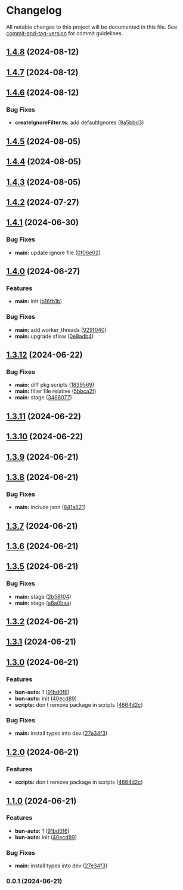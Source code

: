 # Changelog

All notable changes to this project will be documented in this file. See [commit-and-tag-version](https://github.com/absolute-version/commit-and-tag-version) for commit guidelines.

## [1.4.8](https://github.com/snomiao/bun-auto/compare/v1.4.7...v1.4.8) (2024-08-12)

## [1.4.7](https://github.com/snomiao/bun-auto/compare/v1.4.6...v1.4.7) (2024-08-12)

## [1.4.6](https://github.com/snomiao/bun-auto/compare/v1.4.5...v1.4.6) (2024-08-12)


### Bug Fixes

* **createIgnoreFilter.ts:** add defaultIgnores ([9a5bbd3](https://github.com/snomiao/bun-auto/commit/9a5bbd352e069b06c614f641e341f9d8e3ecb945))

## [1.4.5](https://github.com/snomiao/bun-auto/compare/v1.4.4...v1.4.5) (2024-08-05)

## [1.4.4](https://github.com/snomiao/bun-auto/compare/v1.4.3...v1.4.4) (2024-08-05)

## [1.4.3](https://github.com/snomiao/bun-auto/compare/v1.4.2...v1.4.3) (2024-08-05)

## [1.4.2](https://github.com/snomiao/bun-auto/compare/v1.4.1...v1.4.2) (2024-07-27)

## [1.4.1](https://github.com/snomiao/bun-auto/compare/v1.4.0...v1.4.1) (2024-06-30)


### Bug Fixes

* **main:** update ignore file ([0f06e02](https://github.com/snomiao/bun-auto/commit/0f06e028163024d626d092aa3b05ea056b06aaec))

## [1.4.0](https://github.com/snomiao/bun-auto/compare/v1.3.12...v1.4.0) (2024-06-27)


### Features

* **main:** init ([b16fb1b](https://github.com/snomiao/bun-auto/commit/b16fb1b5191580f918e42dbe3353f4fb265b93e8))


### Bug Fixes

* **main:** add worker_threads ([929f040](https://github.com/snomiao/bun-auto/commit/929f0406a8769d7d92a0a679544e31d599499b3e))
* **main:** upgrade sflow ([0e9adb4](https://github.com/snomiao/bun-auto/commit/0e9adb467ded7f7858102b81628922ab0ff178b4))

## [1.3.12](https://github.com/snomiao/bun-auto/compare/v1.3.11...v1.3.12) (2024-06-22)


### Bug Fixes

* **main:** diff pkg scripts ([1839569](https://github.com/snomiao/bun-auto/commit/1839569822b5d5426af7517c1751a2963bae8d55))
* **main:** filter file relative ([5bbca2f](https://github.com/snomiao/bun-auto/commit/5bbca2f00241ad266d523a9ef347119661444e39))
* **main:** stage ([3468077](https://github.com/snomiao/bun-auto/commit/346807747c522ea0ff6872e52d84911a1cc12d4c))

## [1.3.11](https://github.com/snomiao/bun-auto/compare/v1.3.10...v1.3.11) (2024-06-22)

## [1.3.10](https://github.com/snomiao/bun-auto/compare/v1.3.9...v1.3.10) (2024-06-22)

## [1.3.9](https://github.com/snomiao/bun-auto/compare/v1.3.8...v1.3.9) (2024-06-21)

## [1.3.8](https://github.com/snomiao/bun-auto/compare/v1.3.7...v1.3.8) (2024-06-21)


### Bug Fixes

* **main:** include json ([841a821](https://github.com/snomiao/bun-auto/commit/841a82105799cadb24a4936755656cf04937eb7f))

## [1.3.7](https://github.com/snomiao/bun-auto/compare/v1.3.6...v1.3.7) (2024-06-21)

## [1.3.6](https://github.com/snomiao/bun-auto/compare/v1.3.5...v1.3.6) (2024-06-21)

## [1.3.5](https://github.com/snomiao/bun-auto/compare/v1.3.2...v1.3.5) (2024-06-21)


### Bug Fixes

* **main:** stage ([2b58104](https://github.com/snomiao/bun-auto/commit/2b58104a1372275004f3e1158db45d4c31ef4a24))
* **main:** stage ([a6a0baa](https://github.com/snomiao/bun-auto/commit/a6a0baabc3fbeef5d3de2285b3bae6686fa4e0be))

## [1.3.2](https://github.com/snomiao/bun-auto/compare/v1.3.1...v1.3.2) (2024-06-21)

## [1.3.1](https://github.com/snomiao/bun-auto/compare/v1.3.0...v1.3.1) (2024-06-21)

## [1.3.0](https://github.com/snomiao/bun-auto/compare/v0.0.1...v1.3.0) (2024-06-21)


### Features

* **bun-auto:** 1 ([91bd0f6](https://github.com/snomiao/bun-auto/commit/91bd0f628b682c5fa5e782629a8d8894a77fe07a))
* **bun-auto:** init ([40ecd89](https://github.com/snomiao/bun-auto/commit/40ecd89dc261a7a9982d7e45a216f223064bef6f))
* **scripts:** don t remove package in scripts ([4664d2c](https://github.com/snomiao/bun-auto/commit/4664d2ca9533dda02a1fd1543054789ec8820294))


### Bug Fixes

* **main:** install types into dev ([27e34f3](https://github.com/snomiao/bun-auto/commit/27e34f36312ca133265be23d47946ee5ce755bd6))

## [1.2.0](https://github.com/snomiao/bun-auto-install/compare/v1.1.0...v1.2.0) (2024-06-21)


### Features

* **scripts:** don t remove package in scripts ([4664d2c](https://github.com/snomiao/bun-auto-install/commit/4664d2ca9533dda02a1fd1543054789ec8820294))

## [1.1.0](https://github.com/snomiao/bun-auto-install/compare/v0.0.1...v1.1.0) (2024-06-21)


### Features

* **bun-auto:** 1 ([91bd0f6](https://github.com/snomiao/bun-auto-install/commit/91bd0f628b682c5fa5e782629a8d8894a77fe07a))
* **bun-auto:** init ([40ecd89](https://github.com/snomiao/bun-auto-install/commit/40ecd89dc261a7a9982d7e45a216f223064bef6f))


### Bug Fixes

* **main:** install types into dev ([27e34f3](https://github.com/snomiao/bun-auto-install/commit/27e34f36312ca133265be23d47946ee5ce755bd6))

### 0.0.1 (2024-06-21)
